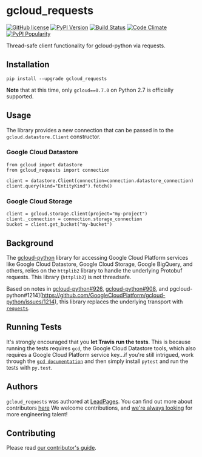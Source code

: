 # gcloud_requests

[![GitHub license](https://img.shields.io/github/license/LeadPages/gcloud_requests.svg?style=flat-square)](https://raw.githubusercontent.com/LeadPages/gcloud_requests/master/LICENSE)
[![PyPI Version](https://img.shields.io/pypi/v/gcloud_requests.svg?style=flat-square)](https://pypi.python.org/pypi/gcloud_requests/)
[![Build Status](https://img.shields.io/travis/LeadPages/gcloud_requests.svg?style=flat-square)](https://travis-ci.org/LeadPages/gcloud_requests)
[![Code Climate](https://img.shields.io/codeclimate/github/LeadPages/gcloud_requests.svg?style=flat-square)](https://codeclimate.com/github/LeadPages/gcloud_requests)
[![PyPI Popularity](https://img.shields.io/pypi/dm/gcloud_requests.svg?style=flat-square)](https://pypi.python.org/pypi/gcloud_requests/)

Thread-safe client functionality for gcloud-python via requests.

## Installation

```
pip install --upgrade gcloud_requests
```

**Note** that at this time, only `gcloud==0.7.0` on Python 2.7 is
officially supported.

## Usage

The library provides a new connection that can be passed in to the
`gcloud.datastore.Client` constructor.

### Google Cloud Datastore

```
from gcloud import datastore
from gcloud_requests import connection

client = datastore.Client(connection=connection.datastore_connection)
client.query(kind="EntityKind").fetch()
```

### Google Cloud Storage

```
client = gcloud.storage.Client(project="my-project")
client._connection = connection.storage_connection
bucket = client.get_bucket("my-bucket")
```

## Background

The [gcloud-python](https://github.com/GoogleCloudPlatform/gcloud-python)
library for accessing Google Cloud Platform services like Google Cloud
Datastore, Google Cloud Storage, Google BigQuery, and others, relies on
the `httplib2` library to handle the underlying Protobuf requests. This
library (`httplib2`) is not threadsafe.

Based on notes in [gcloud-python#926](https://github.com/GoogleCloudPlatform/gcloud-python/issues/926),
[gcloud-python#908](https://github.com/GoogleCloudPlatform/gcloud-python/issues/908),
and pgcloud-python#1214](https://github.com/GoogleCloudPlatform/gcloud-python/issues/1214),
this library replaces the underlying transport with [`requests`](http://python-requests.org).

## Running Tests

It's strongly encouraged that you **let Travis run the tests**. This is
because running the tests requires `gcd`, the Google Cloud Datastore
tools, which also requires a Google Cloud Platform service key...if
you're still intrigued, work through the [`gcd documentation`](https://cloud.google.com/datastore/docs/tools/)
and then simply install `pytest` and run the tests with `py.test`.

## Authors

`gcloud_requests` was authored at [LeadPages](http://leadpages.net). You
can find out more about contributors [here](https://github.com/LeadPages/gcloud_requests/graphs/contributors)
We welcome contributions, and [we're always looking](http://www.leadpages.net/careers) for more
engineering talent!

## Contributing

Please read [our contributor's guide](./CONTRIBUTING.md).
